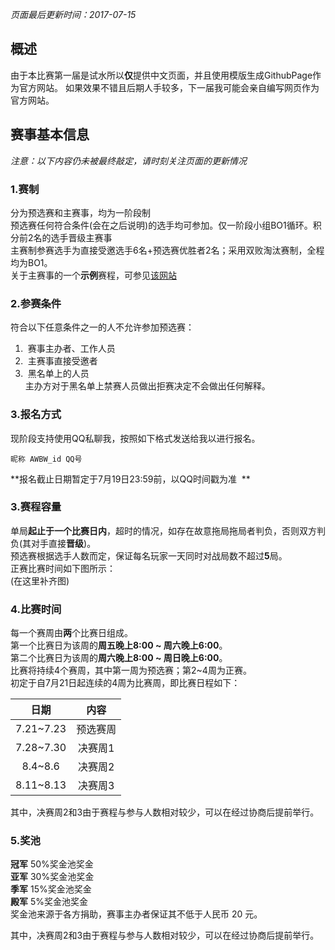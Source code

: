 _页面最后更新时间：2017-07-15_

## 概述

由于本比赛第一届是试水所以**仅**提供中文页面，并且使用模版生成GithubPage作为官方网站。
如果效果不错且后期人手较多，下一届我可能会亲自编写网页作为官方网站。

## 赛事基本信息  
_注意：以下内容仍未被最终敲定，请时刻关注页面的更新情况_   

### 1.赛制
分为预选赛和主赛事，均为一阶段制  
预选赛任何符合条件(会在之后说明)的选手均可参加。仅一阶段小组BO1循环。积分前2名的选手晋级主赛事  
主赛制参赛选手为直接受邀选手6名+预选赛优胜者2名；采用双败淘汰赛制，全程均为BO1。  
关于主赛事的一个**示例**赛程，可参见[该网站](http://challonge.com/q24r6vjf)  

### 2.参赛条件  
符合以下任意条件之一的人不允许参加预选赛：  
1.  赛事主办者、工作人员  
2.  主赛事直接受邀者    
3.  黑名单上的人员  
主办方对于黑名单上禁赛人员做出拒赛决定不会做出任何解释。  

### 3.报名方式  
现阶段支持使用QQ私聊我，按照如下格式发送给我以进行报名。  
```
昵称 AWBW_id QQ号
```
**报名截止日期暂定于7月19日23:59前，以QQ时间戳为准  **

### 3.赛程容量
单局**起止于一个比赛日内**，超时的情况，如存在故意拖局拖局者判负，否则双方判负(其对手直接**晋级**)。  
预选赛根据选手人数而定，保证每名玩家一天同时对战局数不超过**5**局。  
正赛比赛时间如下图所示：  
(在这里补齐图)  

### 4.比赛时间  
每一个赛周由**两**个比赛日组成。  
第一个比赛日为该周的**周五晚上8:00 ~ 周六晚上6:00**。  
第二个比赛日为该周的**周六晚上8:00 ~ 周日晚上6:00**。  
比赛将持续4个赛周，其中第一周为预选赛；第2~4周为正赛。  
初定于自7月21日起连续的4周为比赛周，即比赛日程如下：  

| 日期      | 内容      |
|:---------:|:---------:|
| 7.21~7.23 | 预选赛周  |
| 7.28~7.30 | 决赛周1   |
| 8.4~8.6   | 决赛周2   |
| 8.11~8.13 | 决赛周3   |

其中，决赛周2和3由于赛程与参与人数相对较少，可以在经过协商后提前举行。  

### 5.奖池  
**冠军** 50%奖金池奖金  
**亚军** 30%奖金池奖金  
**季军** 15%奖金池奖金  
**殿军** 5%奖金池奖金  
奖金池来源于各方捐助，赛事主办者保证其不低于人民币 20 元。  

其中，决赛周2和3由于赛程与参与人数相对较少，可以在经过协商后提前举行。  
